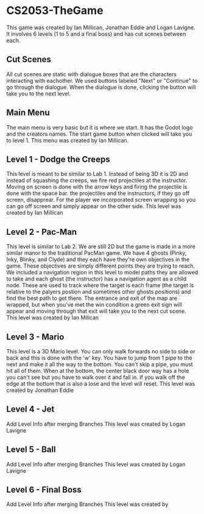 # CS2053-TheGame
This game was created by Ian Millican, Jonathan Eddie and Logan Lavigne. It involves 6 levels (1 to 5 and a final boss) and has cut scenes between each.
## Cut Scenes
All cut scenes are static with dialogue boxes that are the characters interacting with eachother. We used buttons labeled "Next" or "Continue" to go through the dialogue. When the dialogue is done, clicking the button will take you to the next level.
## Main Menu
The main menu is very basic but it is where we start. It has the Godot logo and the creators names. The start game button when clicked will take you to level 1. 
This menu was created by Ian Millican.
## Level 1 - Dodge the Creeps
This level is meant to be similar to Lab 1. Instead of being 3D it is 2D and instead of squashing the creeps, we fire red projectiles at the instructor. Moving on screen is done with the arrow keys and firing the projectile is done with the space bar. the projectiles and the instructors, if they go off screen, disapprear. For the player we incorporated screen wrapping so you can go off screen and simply appear on the other side. 
This level was created by Ian Millican
## Level 2 - Pac-Man
This level is similar to Lab 2. We are still 2D but the game is made in a more similar manor to the traditional PacMan game. We have 4 ghosts (Pinky, Inky, Blinky, and Clyde) and they each have they're own objectives in the game. These objectives are simply different points they are trying to reach. We included a navigation region in this level to model paths they are allowed to take and each ghost (the instructor) has a navigation agent as a child node. These are used to track where the target is each frame (the target is relative to the palyers postion and sometimes other ghosts positions) and find the best path to get there. The entrance and exit of the map are wrapped, but when you've met the win condition a green exit sign will appear and moving through that exit will take you to the next cut scene. 
This level was created by Ian Millcan
## Level 3 - Mario
This level is a 3D Mario level. You can only walk forwards no side to side or back and this is done with the 'w' key. You have to jump from 1 pipe to the next and make it all the way to the bottom. You can't skip a pipe, you must hit all of them. When at the bottom, the center black door way has a hole you can't see but you have to walk over it and fall in. If you walk off the edge at the bottom that is also a lose and the level will reset.
This level was created by Jonathan Eddie
## Level 4 - Jet
Add Level Info after merging Branches
This level was created by Logan Lavigne
## Level 5 - Ball
Add Level Info after merging Branches
This level was created by Logan Lavigne
## Level 6 - Final Boss
Add Level Info after merging Branches
This level was created by 
